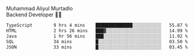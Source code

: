Muhammad Aliyul Murtadlo
<br>
Backend Developer 👨‍💻
<br>
<!--START_SECTION:waka-->

```txt
TypeScript        9 hrs 4 mins    ██████████████░░░░░░░░░░░   55.87 %
HTML              2 hrs 26 mins   ███▓░░░░░░░░░░░░░░░░░░░░░   14.99 %
Java              1 hr 56 mins    ███░░░░░░░░░░░░░░░░░░░░░░   11.92 %
SQL               34 mins         █░░░░░░░░░░░░░░░░░░░░░░░░   03.50 %
JSON              33 mins         █░░░░░░░░░░░░░░░░░░░░░░░░   03.45 %
```

<!--END_SECTION:waka-->
